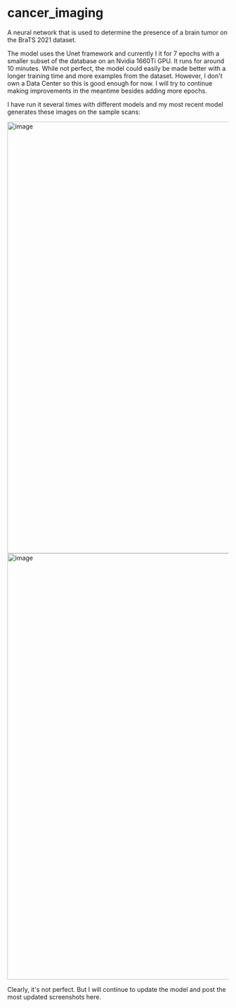 # cancer_imaging
A neural network that is used to determine the presence of a brain tumor on the BraTS 2021 dataset.

The model uses the Unet framework and currently I it for 7 epochs with a smaller subset of the database on an Nvidia 1660Ti GPU. It runs for around 10 minutes. While not perfect, the model could easily be made better with a longer training time and more examples from the dataset. However, I don't own a Data Center so this is good enough for now. I will try to continue making improvements in the meantime besides adding more epochs.

I have run it several times with different models and my most recent model generates these images on the sample scans:

<img width="1464" height="983" alt="image" src="https://github.com/user-attachments/assets/40417313-d2c2-4402-9433-6082ecc2e25b" />


<img width="1103" height="971" alt="image" src="https://github.com/user-attachments/assets/4f1d4bd1-04a5-4e37-82ad-80a3783e9a42" />

Clearly, it's not perfect. But I will continue to update the model and post the most updated screenshots here. 
